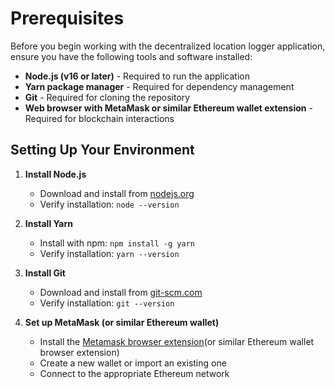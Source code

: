 # Prerequisites

Before you begin working with the decentralized location logger application, ensure you have the following tools and software installed:

- **Node.js (v16 or later)** - Required to run the application
- **Yarn package manager** - Required for dependency management
- **Git** - Required for cloning the repository
- **Web browser with MetaMask or similar Ethereum wallet extension** - Required for blockchain interactions

## Setting Up Your Environment

1. **Install Node.js**
   - Download and install from <a href="https://nodejs.org/" target="_blank">nodejs.org</a>
   - Verify installation: `node --version`

2. **Install Yarn**
   - Install with npm: `npm install -g yarn`
   - Verify installation: `yarn --version`

3. **Install Git**
   - Download and install from <a href="https://git-scm.com/downloads/" target="_blank">git-scm.com</a>
   - Verify installation: `git --version`

4. **Set up MetaMask (or similar Ethereum wallet)**
   - Install the <a href=https://metamask.io/download/ target="_blank">Metamask browser extension</a>(or similar Ethereum wallet browser extension)
   - Create a new wallet or import an existing one
   - Connect to the appropriate Ethereum network
